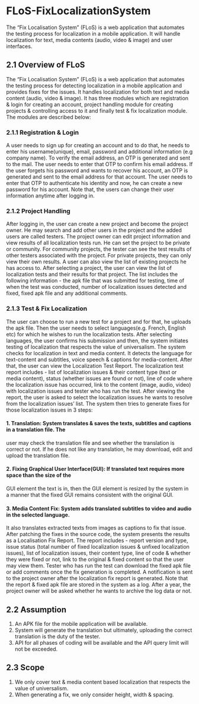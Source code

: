 # FLoS-FixLocalizationSystem
 The “Fix Localisation System” (FLoS) is a web application that automates the testing process for localization in a mobile application. It will handle localization for text, media contents (audio, video & image) and user interfaces.
 
 ## 2.1 Overview of FLoS
The “Fix Localisation System” (FLoS) is a web application that automates the testing process for detecting
localization in a mobile application and provides fixes for the issues. It handles localization for both text
and media content (audio, video & image). It has three modules which are registration & login for
creating an account, project handling module for creating projects & controlling access to it and finally
test & fix localization module. The modules are described below:
### 2.1.1 Registration & Login
A user needs to sign up for creating an account and to do that, he needs to enter his username(unique),
email, password and additional information (e.g company name). To verify the email address, an OTP is
generated and sent to the mail. The user needs to enter that OTP to confirm his email address.
If the user forgets his password and wants to recover his account, an OTP is generated and sent to the
email address for that account. The user needs to enter that OTP to authenticate his identity and now, he
can create a new password for his account. Note that, the users can change their user information
anytime after logging in.
### 2.1.2 Project Handling
After logging in, the user can create a new project and become the project owner. He may search and
add other users in the project and the added users are called testers. The project owner can edit project
information and view results of all localization tests run. He can set the project to be private or
community. For community projects, the tester can see the test results of other testers associated with
the project. For private projects, they can only view their own results.
A user can also view the list of existing projects he has access to. After selecting a project, the user can
view the list of localization tests and their results for that project. The list includes the following
information - the apk file that was submitted for testing, time of when the test was conducted, number
of localization issues detected and fixed, fixed apk file and any additional comments.
### 2.1.3 Test & Fix Localization
The user can choose to run a new test for a project and for that, he uploads the apk file. Then the user
needs to select languages(e.g. French, English etc) for which he wishes to run the localization tests.
After selecting languages, the user confirms his submission and then, the system initiates testing of
localization that respects the value of universalism.
The system checks for localization in text and media content. It detects the language for text-content and
subtitles, voice speech & captions for media-content.
After that, the user can view the Localization Test Report. The localization test report includes - list of
localization issues & their content type (text or media content), status (whether issues are found or not),
line of code where the localization issue has occurred, link to the content (image, audio, video) with
localization issues and tester who has run the test.
After viewing the report, the user is asked to select the localization issues he wants to resolve from the
localization issues’ list. The system then tries to generate fixes for those localization issues in 3 steps:
#### 1. Translation: System translates & saves the texts, subtitles and captions in a translation file. The
user may check the translation file and see whether the translation is correct or not. If he does
not like any translation, he may download, edit and upload the translation file.
#### 2. Fixing Graphical User Interface(GUI): If translated text requires more space than the size of the
GUI element the text is in, then the GUI element is resized by the system in a manner that the
fixed GUI remains consistent with the original GUI.
#### 3. Media Content Fix: System adds translated subtitles to video and audio in the selected language.
It also translates extracted texts from images as captions to fix that issue.
After patching the fixes in the source code, the system presents the results as a Localisation Fix Report.
The report includes - report version and type, issue status (total number of fixed localization issues & unfixed localization issues), list of localization issues, their content type, line of code & whether they
were fixed or not, link to the original & fixed content so that the user may view them. Tester who has run
the test can download the fixed apk file or add comments once the fix generation is completed.
A notification is sent to the project owner after the localization fix report is generated. Note that the
report & fixed apk file are stored in the system as a log. After a year, the project owner will be asked
whether he wants to archive the log data or not.
## 2.2 Assumption
1. An APK file for the mobile application will be available.
2. System will generate the translation but ultimately, uploading the correct translation is the duty
of the tester.
3. API for all phases of coding will be available and the API query limit will not be exceeded.
## 2.3 Scope
1. We only cover text & media content based localization that respects the value of universalism.
2. When generating a fix, we only consider height, width & spacing.
